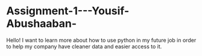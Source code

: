 # Assignment-1---Yousif-Abushaaban-
Hello! I want to learn more about how to use python in my future job in order to help my company have cleaner data and easier access to it.
